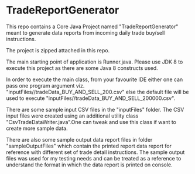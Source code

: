 # TradeReportGenerator
This repo contains a Core Java Project named "TradeReportGenerator" meant to generate data reports from incoming daily trade buy/sell instructions.

The project is zipped attached in this repo.

The main starting point of application is Runner.java.
Please use JDK 8 to execute this project as there are some Java 8 constructs used.

In order to execute the main class, from your favourite IDE either one can pass one program argument 
viz. "inputFiles//tradeData_BUY_AND_SELL_200.csv" else the default file will be used to execute "inputFiles//tradeData_BUY_AND_SELL_200000.csv".

There are some sample input CSV files in the "inputFiles" folder.
The CSV input files were created using an additional utility class "CsvTradeDataWriter.java".One can tweak and use this 
class if want to create more sample data.

There are also some sample output data report files in folder "sampleOutputFiles" which contain the printed report data report for reference with different set of trade detail instructions.
The sample output files was used for my testing needs and can be treated as a reference to understand the format in which the data report is printed on console.
